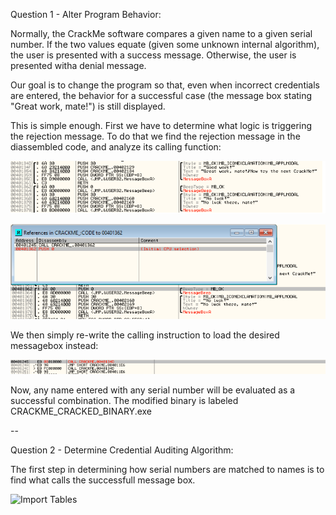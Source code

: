Question 1 - Alter Program Behavior:

Normally, the CrackMe software compares a given name to a given serial number. If the two values equate (given some unknown internal algorithm), the user is presented with a success message. Otherwise, the user is presented witha denial message.

Our goal is to change the program so that, even when incorrect credentials are entered, the behavior for a successful case (the message box stating "Great work, mate!") is still displayed.

This is simple enough. First we have to determine what logic is triggering the rejection message. To do that we find the rejection message in the diassembled code, and analyze its calling function:

![Import Tables](Attachments/HW3_P1_Q1_MESSAGE_BOXES.png)

![Import Tables](Attachments/HW3_P1_Q1_CALLING_FUNCTION.png)

We then simply re-write the calling instruction to load the desired messagebox instead:

![Import Tables](Attachments/HW3_P1_Q1_MODIFICATION.png)

Now, any name entered with any serial number will be evaluated as a successful combination. The modified binary is labeled CRACKME_CRACKED_BINARY.exe

--

Question 2 - Determine Credential Auditing Algorithm:

The first step in determining how serial numbers are matched to names is to find what calls the successfull message box.

![Import Tables](Attachments/HW3_P1_Q1_SERIAL.png)
